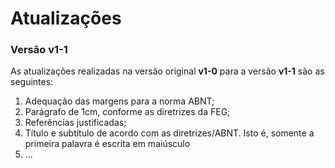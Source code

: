 # Atualizações 

### Versão __v1-1__ ###
As atualizações realizadas na versão original __v1-0__ para a versão __v1-1__ são as seguintes:

1. Adequação das margens para a norma ABNT;
1. Parágrafo de 1cm, conforme as diretrizes da FEG;
1. Referências justificadas;
1. Título e subtítulo de acordo com as diretrizes/ABNT. Isto é, somente a primeira palavra é escrita em maiúsculo
1. ...
